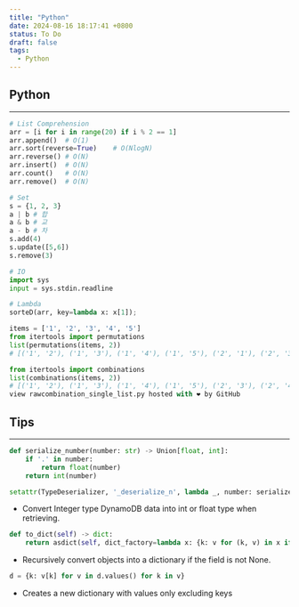 ```yaml
---
title: "Python"
date: 2024-08-16 18:17:41 +0800
status: To Do
draft: false
tags:
  - Python
---
```

## Python
---
```python
# List Comprehension
arr = [i for i in range(20) if i % 2 == 1]
arr.append()  # O(1)
arr.sort(reverse=True)    # O(NlogN)
arr.reverse() # O(N)
arr.insert()  # O(N)
arr.count()   # O(N)
arr.remove()  # O(N)

# Set
s = {1, 2, 3}
a | b # 합
a & b # 교
a - b # 차
s.add(4)
s.update([5,6])
s.remove(3)

# IO
import sys
input = sys.stdin.readline

# Lambda
sorteD(arr, key=lambda x: x[1]);
```

```python
items = ['1', '2', '3', '4', '5']
from itertools import permutations
list(permutations(items, 2))
# [('1', '2'), ('1', '3'), ('1', '4'), ('1', '5'), ('2', '1'), ('2', '3'), ('2', '4'), ('2', '5'), ('3', '1'), ('3', '2'), ('3', '4'), ('3', '5'), ('4', '1'), ('4', '2'), ('4', '3'), ('4', '5'), ('5', '1'), ('5', '2'), ('5', '3'), ('5', '4')]

from itertools import combinations
list(combinations(items, 2))
# [('1', '2'), ('1', '3'), ('1', '4'), ('1', '5'), ('2', '3'), ('2', '4'), ('2', '5'), ('3', '4'), ('3', '5'), ('4', '5')]
view rawcombination_single_list.py hosted with ❤ by GitHub
```

## Tips
---
```python
def serialize_number(number: str) -> Union[float, int]:
	if '.' in number:
		return float(number)
	return int(number)

setattr(TypeDeserializer, '_deserialize_n', lambda _, number: serialize_number(number))
```
- Convert Integer type DynamoDB data into int or float type when retrieving.

```python
def to_dict(self) -> dict:
	return asdict(self, dict_factory=lambda x: {k: v for (k, v) in x if v is not None})
```
- Recursively convert objects into a dictionary if the field is not None.

```python
d = {k: v[k] for v in d.values() for k in v}
```
- Creates a new dictionary with values only excluding keys
